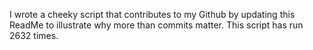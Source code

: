 I wrote a cheeky script that contributes to my Github by updating this ReadMe to illustrate why more than commits matter. This script has run 2632 times.